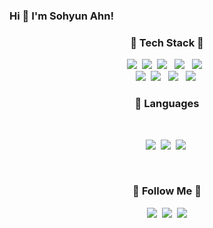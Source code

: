 ### Hi 👋 I'm Sohyun Ahn!

<h3 align="center">🌱 Tech Stack 🌱</h3>
<p align="center">
  <img src="https://img.shields.io/badge/Java-007396?style=flat-square&logo=Java&logoColor=white"/></a>&nbsp
  <img src="https://img.shields.io/badge/Python-3766AB?style=flat-square&logo=Python&logoColor=white"/></a>&nbsp 
  <img src="https://img.shields.io/badge/Node.js-339933?style=flat-square&logo=JavaScript&logoColor=white"/></a> &nbsp 
  <img src="https://img.shields.io/badge/React-61DAFB?style=flat-square&logo=React&logoColor=white"/></a> &nbsp
  <img src="https://img.shields.io/badge/Redux-764ABC?style=flat-square&logo=Redux&logoColor=white"/></a> &nbsp
  <br>
  <img src="https://img.shields.io/badge/Mysql-E6B91E?style=flat-square&logo=MySql&logoColor=white"/></a>&nbsp 
  <img src="https://img.shields.io/badge/MongoDB-47A248?style=flat-square&logo=MongoDB&logoColor=white"/></a> &nbsp
  <img src="https://img.shields.io/badge/Django-092E20?style=flat-square&logo=Django&logoColor=white"/></a> &nbsp
  <img src="https://img.shields.io/badge/Node.js-339933?style=flat-square&logo=Node.js&logoColor=white"/></a>&nbsp 
</p>
<p align="center">
<!-- <img src="https://img.shields.io/badge/Amazon AWS-232F3E?style=flat-square&logo=Amazon%20AWS&logoColor=white"/></a> &nbsp --> 

<h3 align="center"><b>🦄 Languages </b></h3>  
</br>
<p align="center">
  <img src="https://img.shields.io/badge/Python-★★☆☆☆-3766AB?style=flat-square&logo=Python&logoColor=white"/></a>&nbsp
  <img src="https://img.shields.io/badge/JavaScript-★★★★☆-F7DF1E?style=flat-square&logo=JavaScript&logoColor=white"/></a>&nbsp
  <img src="https://img.shields.io/badge/Java-★★★☆☆-3766AB?style=flat-square&logo=Java&logoColor=white"/></a>&nbsp </p> &nbsp

<h3 align="center">🌈 Follow Me 🌈</h3>
<p align="center">
  <a href="https://www.tistory.com/member/blog"><img src="https://img.shields.io/badge/Tech%20Blog-11B48A?style=flat-square&logo=Vimeo&logoColor=white&link=https://sohyunsaurus.tistory.com/"/></a>&nbsp
  <a href="https://www.instagram.com/sohyunsaurus/"><img src="https://img.shields.io/badge/Instagram-E4405F?style=flat-square&logo=Instagram&logoColor=white&link=https://www.instagram.com/sohyunsaurus/"/></a>&nbsp
  <a href="mailto:sohyun_ahn@fitnyc.edu"><img src="https://img.shields.io/badge/Gmail-d14836?style=flat-square&logo=Gmail&logoColor=white&link=sohyun_ahn@fitnyc.edu"/></a>
</p>
